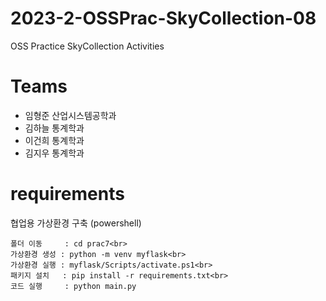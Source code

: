# 2023-2-OSSPrac-SkyCollection-08
OSS Practice SkyCollection Activities

# Teams
- 임형준 산업시스템공학과
- 김하늘 통계학과
- 이건희 통계학과
- 김지우 통계학과

# requirements
협업용 가상환경 구축 (powershell)<br>
```
폴더 이동     : cd prac7<br>
가상환경 생성 : python -m venv myflask<br>
가상환경 실행 : myflask/Scripts/activate.ps1<br>
패키지 설치   : pip install -r requirements.txt<br>
코드 실행     : python main.py
```
